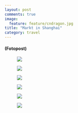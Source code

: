 ```yaml
---
layout: post
comments: true
image: 
  feature: feature/cndragon.jpg
title: "Markt in Shanghai"
category: travel
---
```


#### (Fotopost)

<figure>
	<a href="{{ site.url }}/images/p/2012_china/markt/P9220334.jpg"><img src="{{ site.url }}/images/p/2012_china/markt/P9220334_tn.jpg"></a>
	<figcaption></figcaption>
</figure>
<figure>
	<a href="{{ site.url }}/images/p/2012_china/markt/P9220342.jpg"><img src="{{ site.url }}/images/p/2012_china/markt/P9220342_tn.jpg"></a>
	<figcaption></figcaption>
</figure>
<figure>
	<a href="{{ site.url }}/images/p/2012_china/markt/P9220351.jpg"><img src="{{ site.url }}/images/p/2012_china/markt/P9220351_tn.jpg"></a>
	<figcaption></figcaption>
</figure>
<figure>
	<a href="{{ site.url }}/images/p/2012_china/markt/P9220360.jpg"><img src="{{ site.url }}/images/p/2012_china/markt/P9220360_tn.jpg"></a>
	<figcaption></figcaption>
</figure>
<figure>
	<a href="{{ site.url }}/images/p/2012_china/markt/P9220372.jpg"><img src="{{ site.url }}/images/p/2012_china/markt/P9220372_tn.jpg"></a>
	<figcaption></figcaption>
</figure>
<figure>
	<a href="{{ site.url }}/images/p/2012_china/markt/P9220375.jpg"><img src="{{ site.url }}/images/p/2012_china/markt/P9220375_tn.jpg"></a>
	<figcaption></figcaption>
</figure>